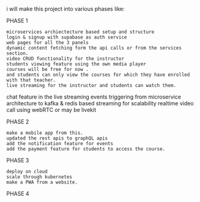 i will make this project into various phases like: 

PHASE 1 
```
microservices archiectecture based setup and structure 
login & signup with supabase as auth service 
web pages for all the 3 panels 
dynamic content fetching form the api calls or from the services section.
video CRUD functionality for the instructor 
students viewing feature using the own media player 
courses will be free for now .
and students can only view the courses for which they have enrolled with that teacher.
live streaming for the instructor and students can watch them.
```



chat feature in the live streaming 
events triggering from microservice architecture to kafka & redis based streaming for scalability
realtime video call using webRTC or may be livekit




PHASE 2 
```
make a mobile app from this.
updated the rest apis to graphQL apis
add the notification feature for events 
add the payment feature for students to access the course.
```

PHASE 3 
```
deploy on cloud 
scale through kubernetes 
make a PWA from a website.
```

PHASE 4 
